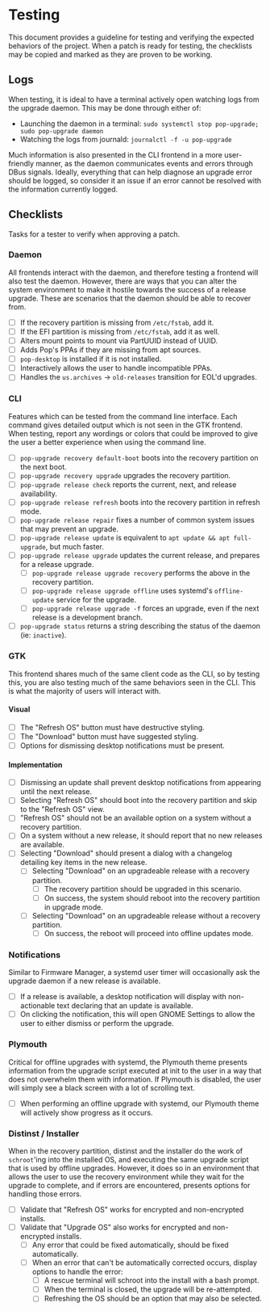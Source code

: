 # Testing

This document provides a guideline for testing and verifying the expected behaviors of the project. When a patch is ready for testing, the checklists may be copied and marked as they are proven to be working.

## Logs

When testing, it is ideal to have a terminal actively open watching logs from the upgrade daemon. This may be done through either of:

- Launching the daemon in a terminal: `sudo systemctl stop pop-upgrade; sudo pop-upgrade daemon`
- Watching the logs from journald: `journalctl -f -u pop-upgrade`

Much information is also presented in the CLI frontend in a more user-friendly manner, as the daemon communicates events and errors through DBus signals. Ideally, everything that can help diagnose an upgrade error should be logged, so consider it an issue if an error cannot be resolved with the information currently logged.

## Checklists

Tasks for a tester to verify when approving a patch.

### Daemon

All frontends interact with the daemon, and therefore testing a frontend will also test the daemon. However, there are ways that you can alter the system environment to make it hostile towards the success of a release upgrade. These are scenarios that the daemon should be able to recover from.

- [ ] If the recovery partition is missing from `/etc/fstab`, add it.
- [ ] If the EFI partition is missing from `/etc/fstab`, add it as well.
- [ ] Alters mount points to mount via PartUUID instead of UUID.
- [ ] Adds Pop's PPAs if they are missing from apt sources.
- [ ] `pop-desktop` is installed if it is not installed.
- [ ] Interactively allows the user to handle incompatible PPAs.
- [ ] Handles the `us.archives` -> `old-releases` transition for EOL'd upgrades.

### CLI

Features which can be tested from the command line interface. Each command gives detailed output which is not seen in the GTK frontend. When testing, report any wordings or colors that could be improved to give the user a better experience when using the command line.

- [ ] `pop-upgrade recovery default-boot` boots into the recovery partition on the next boot.
- [ ] `pop-upgrade recovery upgrade` upgrades the recovery partition.
- [ ] `pop-upgrade release check` reports the current, next, and release availability.
- [ ] `pop-upgrade release refresh` boots into the recovery partition in refresh mode.
- [ ] `pop-upgrade release repair` fixes a number of common system issues that may prevent an upgrade.
- [ ] `pop-upgrade release update` is equivalent to `apt update && apt full-upgrade`, but much faster.
- [ ] `pop-upgrade release upgrade` updates the current release, and prepares for a release upgrade.
    - [ ] `pop-upgrade release upgrade recovery` performs the above in the recovery partition.
    - [ ] `pop-upgrade release upgrade offline` uses systemd's `offline-update` service for the upgrade.
    - [ ] `pop-upgrade release upgrade -f` forces an upgrade, even if the next release is a development branch.
- [ ] `pop-upgrade status` returns a string describing the status of the daemon (ie: `inactive`).

### GTK

This frontend shares much of the same client code as the CLI, so by testing this, you are also testing much of the same behaviors seen in the CLI. This is what the majority of users will interact with.

#### Visual

- [ ] The "Refresh OS" button must have destructive styling.
- [ ] The "Download" button must have suggested styling.
- [ ] Options for dismissing desktop notifications must be present.

#### Implementation

- [ ] Dismissing an update shall prevent desktop notifications from appearing until the next release.
- [ ] Selecting "Refresh OS" should boot into the recovery partition and skip to the "Refresh OS" view.
- [ ] "Refresh OS" should not be an available option on a system without a recovery partition.
- [ ] On a system without a new release, it should report that no new releases are available.
- [ ] Selecting "Download" should present a dialog with a changelog detailing key items in the new release.
    - [ ] Selecting "Download" on an upgradeable release with a recovery partition.
        - [ ] The recovery partition should be upgraded in this scenario.
        - [ ] On success, the system should reboot into the recovery partition in upgrade mode.
    - [ ] Selecting "Download" on an upgradeable release without a recovery partition.
        - [ ] On success, the reboot will proceed into offline updates mode.

### Notifications

Similar to Firmware Manager, a systemd user timer will occasionally ask the upgrade daemon if a new release is available.

- [ ] If a release is available, a desktop notification will display with non-actionable text declaring that an update is available.
- [ ] On clicking the notification, this will open GNOME Settings to allow the user to either dismiss or perform the upgrade.

### Plymouth

Critical for offline upgrades with systemd, the Plymouth theme presents information from the upgrade script executed at init to the user in a way that does not overwhelm them with information. If Plymouth is disabled, the user will simply see a black screen with a lot of scrolling text.

- [ ] When performing an offline upgrade with systemd, our Plymouth theme will actively show progress as it occurs.

### Distinst / Installer

When in the recovery partition, distinst and the installer do the work of `schroot`'ing into the installed OS, and executing the same upgrade script that is used by offline upgrades. However, it does so in an environment that allows the user to use the recovery environment while they wait for the upgrade to complete, and if errors are encountered, presents options for handling those errors.

- [ ] Validate that "Refresh OS" works for encrypted and non-encrypted installs.
- [ ] Validate that "Upgrade OS" also works for encrypted and non-encrypted installs.
    - [ ] Any error that could be fixed automatically, should be fixed automatically.
    - [ ] When an error that can't be automatically corrected occurs, display options to handle the error:
        - [ ] A rescue terminal will schroot into the install with a bash prompt.
        - [ ] When the terminal is closed, the upgrade will be re-attempted.
        - [ ] Refreshing the OS should be an option that may also be selected.